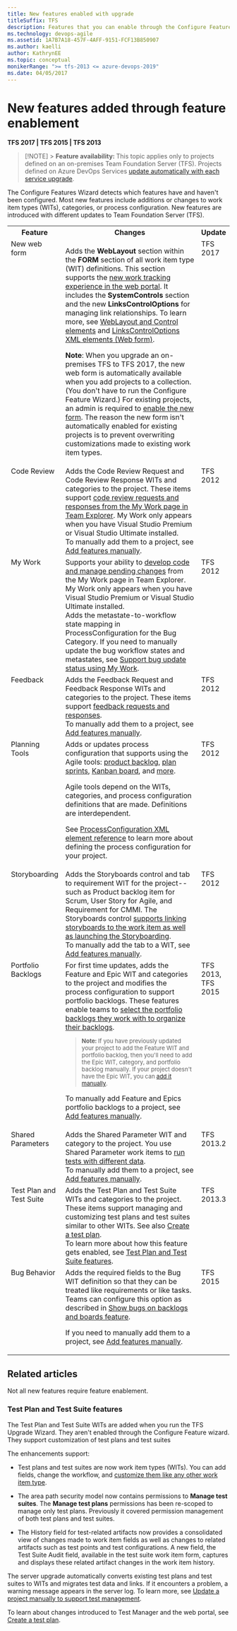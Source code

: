 ```yaml
---
title: New features enabled with upgrade
titleSuffix: TFS
description: Features that you can enable through the Configure Features Wizard after you've upgraded the application tier server for Team Foundation Server
ms.technology: devops-agile
ms.assetid: 1A7B7A18-457F-4AFF-9151-FCF13B850907
ms.author: kaelli
author: KathrynEE
ms.topic: conceptual
monikerRange: ">= tfs-2013 <= azure-devops-2019"
ms.date: 04/05/2017
---
```


<!---
Supports the following FWLINK: Learn more about these configuration changes: https://go.microsoft.com/fwlink/?LinkID=242985 -
-->

# New features added through feature enablement

<b>TFS 2017 | TFS 2015 | TFS 2013</b>

> [!NOTE] > <b>Feature availability: </b>This topic applies only to projects defined on an on-premises Team Foundation Server (TFS). Projects defined on Azure DevOps Services [update automatically with each service upgrade](/azure/devops/release-notes/index).

The Configure Features Wizard detects which features have and haven't been configured. Most new features include additions or changes to work item types (WITs), categories, or process configuration. New features are introduced with different updates to Team Foundation Server (TFS).

<table>
<tbody valign="top">
<tr>
<th width="18%">
Feature
</th>
<th width="70%">
Changes
</th>
<th width="12%">
Update
</th>
</tr>
<tr>
<td>
New web form
</td>
<td>
<p>Adds the <strong>WebLayout</strong> section within the <strong>FORM</strong> section of all work item type (WIT) definitions. This section supports the <a href="process/new-work-item-experience.md" data-raw-source="[new work tracking experience in the web portal](process/new-work-item-experience.md)">new work tracking experience in the web portal</a>. It includes the <strong>SystemControls</strong> section and the new <strong>LinksControlOptions</strong> for managing link relationships. To learn more, see <a href="xml/weblayout-xml-elements.md" data-raw-source="[WebLayout and Control elements](xml/weblayout-xml-elements.md)">WebLayout and Control elements</a> and <a href="xml/linkscontroloptions-xml-elements.md" data-raw-source="[LinksControlOptions XML elements (Web form)](xml/linkscontroloptions-xml-elements.md)">LinksControlOptions XML elements (Web form)</a>.</p>
<p><strong>Note</strong>: When you upgrade an on-premises TFS to TFS 2017, the new web form is automatically available when you add projects to a collection. (You don&#39;t have to run the Configure Feature Wizard.) For existing projects, an admin is required to <a href="manage-new-form-rollout.md" data-raw-source="[enable the new form](manage-new-form-rollout.md)">enable the new form</a>. The reason the new form isn&#39;t automatically enabled for existing projects is to prevent overwriting customizations made to existing work item types.</p>
</td>
<td>
TFS 2017
</td>
</tr>
<tr>
<td>
Code Review
</td>
<td>
Adds the Code Review Request and Code Review Response WITs and categories to the project. These items support <a href="../repos/tfvc/get-code-reviewed-vs.md" data-raw-source="[code review requests and responses from the My Work page in Team Explorer](../repos/tfvc/get-code-reviewed-vs.md)">code review requests and responses from the My Work page in Team Explorer</a>. My Work only appears when you have Visual Studio Premium or Visual Studio Ultimate installed.<br /> 
To manually add them to a project, see <a href="add-features-manually.md" data-raw-source="[Add features manually](add-features-manually.md)">Add features manually</a>.<br/></td>
<td>
TFS 2012
</td>
</tr>
<tr>
<td>
My Work
</td>
<td>
Supports your ability to <a href="https://msdn.microsoft.com/library/ms245462.aspx#my_work" data-raw-source="[develop code and manage pending changes](https://msdn.microsoft.com/library/ms245462.aspx#my_work)">develop code and manage pending changes</a> from the My Work page in Team Explorer. My Work only appears when you have Visual Studio Premium or Visual Studio Ultimate installed.<br /> 
Adds the metastate-to-workflow state mapping in ProcessConfiguration for the Bug Category. If you need to manually update the bug workflow states and metastates, see <a href="../repos/tfvc/develop-code-manage-pending-changes.md" data-raw-source="[Support bug update status using My Work](../repos/tfvc/develop-code-manage-pending-changes.md)">Support bug update status using My Work</a>.<br/></td>
<td>
TFS 2012
</td>
</tr>

<tr>
<td>
Feedback
</td>
<td>
Adds the Feedback Request and Feedback Response WITs and categories to the project. These items support <a href="../project/feedback/get-feedback.md" data-raw-source="[feedback requests and responses](../project/feedback/get-feedback.md)">feedback requests and responses</a>. <br/>
To manually add them to a project, see <a href="add-features-manually.md" data-raw-source="[Add features manually](add-features-manually.md)">Add features manually</a>. 
</td>
<td>
TFS 2012
</td>
</tr>

<tr>
<td>
Planning Tools
</td>
<td>
Adds or updates process configuration that supports using the Agile tools: <a href="../boards/backlogs/create-your-backlog.md" data-raw-source="[product backlog](../boards/backlogs/create-your-backlog.md)">product backlog</a>, <a href="../boards/sprints//assign-work-sprint.md" data-raw-source="[plan sprints](../boards/sprints//assign-work-sprint.md)">plan sprints</a>, <a href="../boards/boards/kanban-basics.md" data-raw-source="[Kanban board](../boards/boards/kanban-basics.md)">Kanban board</a>, and <a href="../boards/sprints//define-sprints.md" data-raw-source="[more](../boards/sprints//define-sprints.md)">more</a>.<br/>

Agile tools depend on the WITs, categories, and process configuration definitions that are made. Definitions are interdependent. <br/>

See <a href="xml/process-configuration-xml-element.md" data-raw-source="[ProcessConfiguration XML element reference](xml/process-configuration-xml-element.md)">ProcessConfiguration XML element reference</a> to learn more about defining the process configuration for your project.<br/></td>

<td>
TFS 2012
</td>
</tr>

<tr>
<td>
Storyboarding
</td>
<td>
Adds the Storyboards control and tab to requirement WIT for the project--such as Product backlog item for Scrum, User Story for Agile, and Requirement for CMMI. The Storyboards control <a href="../boards/backlogs/office/storyboard-your-ideas-using-powerpoint.md" data-raw-source="[supports linking storyboards to the work item as well as launching the Storyboarding](../boards/backlogs/office/storyboard-your-ideas-using-powerpoint.md)">supports linking storyboards to the work item as well as launching the Storyboarding</a>. <br/>
To manually add the tab to a WIT, see <a href="add-features-manually.md" data-raw-source="[Add features manually](add-features-manually.md)">Add features manually</a>. 
</td>
<td>
TFS 2012
</td>
</tr>

<tr>
<td>
Portfolio Backlogs
</td>
<td>
For first time updates, adds the Feature and Epic WIT and categories to the project and modifies the process configuration to support portfolio backlogs. These features enable teams to <a href="../organizations/settings/select-backlog-navigation-levels.md" data-raw-source="[select the portfolio backlogs they work with to organize their backlogs](../organizations/settings/select-backlog-navigation-levels.md)">select the portfolio backlogs they work with to organize their backlogs</a>. <br/>

<blockquote style="font-size: 13px"><b>Note: </b>If you have previously updated your project to add the Feature WIT and portfolio backlog, then you&#39;ll need to add the Epic WIT, category, and portfolio backlog manually. If your project doesn&#39;t have the Epic WIT, you can <a href="add-portfolio-backlogs.md" data-raw-source="[add it manually](add-portfolio-backlogs.md)">add it manually</a>.    </blockquote>

To manually add Feature and Epics portfolio backlogs to a project, see <a href="add-features-manually.md" data-raw-source="[Add features manually](add-features-manually.md)">Add features manually</a>.

</td>
<td>
TFS 2013, TFS 2015
</td>
</tr>

<tr>
<td>
Shared Parameters
</td>
<td>
Adds the Shared Parameter WIT and category to the project. You use Shared Parameter work items to <a href="../test/repeat-test-with-different-data.md" data-raw-source="[run tests with different data](../test/repeat-test-with-different-data.md)">run tests with different data</a>.<br/> 
To manually add them to a project, see <a href="add-features-manually.md" data-raw-source="[Add features manually](add-features-manually.md)">Add features manually</a>. 
</td>
<td>
TFS 2013.2
</td>
</tr>

<tr>
<td>
Test Plan and Test Suite
</td>
<td>
Adds the Test Plan and Test Suite WITs and categories to the project. These items support managing and customizing test plans and test suites similar to other WITs. See also <a href="../test/create-a-test-plan.md" data-raw-source="[Create a test plan](../test/create-a-test-plan.md)">Create a test plan</a>. <br/>
To learn more about how this feature gets enabled, see <a href="#test-management" data-raw-source="[Test Plan and Test Suite features](#test-management)">Test Plan and Test Suite features</a>.<br/></td>
<td>
TFS 2013.3
</td>
</tr>

<tr>
<td>
Bug Behavior
</td>
<td>
Adds the required fields to the Bug WIT definition so that they can be treated like requirements or like tasks. Teams can configure this option as described in <a href="../organizations/settings/show-bugs-on-backlog.md" data-raw-source="[Show bugs on backlogs and boards feature](../organizations/settings/show-bugs-on-backlog.md)">Show bugs on backlogs and boards feature</a>.<br/>

If you need to manually add them to a project, see <a href="add-features-manually.md" data-raw-source="[Add features manually](add-features-manually.md)">Add features manually</a>.<br/></td>

<td>
TFS 2015
</td>
</tr>

</tbody>
</table>

## Related articles

Not all new features require feature enablement.

<a id="test-management" > </a>

### Test Plan and Test Suite features

The Test Plan and Test Suite WITs are added when you run the TFS Upgrade Wizard. They aren't enabled through the Configure Feature wizard. They support customization of test plans and test suites

<p>The enhancements support:</p>
  <ul>
    <li>
      <p>Test plans and test suites are now work item types (WITs). You can add fields, change the workflow, and <a href="add-modify-wit.md" data-raw-source="[customize them like any other work item type](add-modify-wit.md)">customize them like any other work item type</a>. </p>
    </li>
    <li>
      <p>The area path security model now contains permissions to <b>Manage test suites</b>. The <b>Manage test plans</b> permissions has been re-scoped to manage only test plans. Previously it covered permission management of both test plans and test suites.</p>
    </li>
    <li>
      <p>The History field for test-related artifacts now provides a consolidated view of changes made to work item fields as well as changes to related artifacts such as test points and test configurations. A new field, the Test Suite Audit field, available in the test suite work item form, captures and displays these related artifact changes in the work item history.</p>
    </li>
  </ul>
  <p>The server upgrade automatically converts existing test plans and test suites to WITs and migrates test data and links. If it encounters a problem, a warning message appears in the server log. To learn more, see <a href="xml/update-a-team-project-manually-to-support-test-management.md" data-raw-source="[Update a project manually to support test management](xml/update-a-team-project-manually-to-support-test-management.md)">Update a project manually to support test management</a>.</p>
  <p>To learn about changes introduced to Test Manager and the web portal, see <a href="../test/create-a-test-plan.md" data-raw-source="[Create a test plan](../test/create-a-test-plan.md)">Create a test plan</a>.</p>
